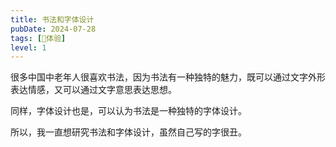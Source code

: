 ```yaml
---
title: 书法和字体设计
pubDate: 2024-07-28
tags: [💓体验]
level: 1
---
```


很多中国中老年人很喜欢书法，因为书法有一种独特的魅力，既可以通过文字外形表达情感，又可以通过文字意思表达思想。

同样，字体设计也是，可以认为书法是一种独特的字体设计。

所以，我一直想研究书法和字体设计，虽然自己写的字很丑。
